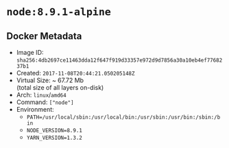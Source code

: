 # `node:8.9.1-alpine`

## Docker Metadata

- Image ID: `sha256:4db2697ce11463dda12f647f919d33357e972d9d7856a30a10eb4ef7768237b1`
- Created: `2017-11-08T20:44:21.050205148Z`
- Virtual Size: ~ 67.72 Mb  
  (total size of all layers on-disk)
- Arch: `linux`/`amd64`
- Command: `["node"]`
- Environment:
  - `PATH=/usr/local/sbin:/usr/local/bin:/usr/sbin:/usr/bin:/sbin:/bin`
  - `NODE_VERSION=8.9.1`
  - `YARN_VERSION=1.3.2`
